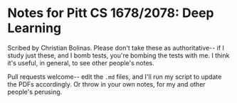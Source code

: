 # Notes for Pitt CS 1678/2078: Deep Learning
Scribed by Christian Bolinas. Please don't take these as authoritative-- if I study just these, and I bomb tests, you're bombing the tests with me. I think it's useful, in general, to see other people's notes.

Pull requests welcome-- edit the `.md` files, and I'll run my script to update the PDFs accordingly. Or throw in your own notes, for my and other people's perusing.
